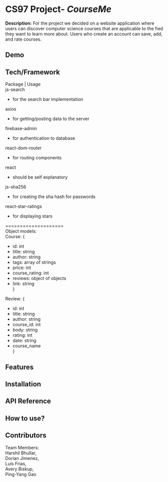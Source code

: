 # CS97 Project- *CourseMe* 
**Description:**
For the project we decided on a website application where users can discover 
computer science courses that are applicable to the fied they want to learn more about. 
Users who create an account can save, add, and rate courses.  

## Demo
## Tech/Framework
Package | Usage  
js-search  
- for the search bar implementation  
  
axios  
- for getting/posting data to the server  
  
firebase-admin  
- for authentication to database  
  
react-dom-router  
- for routing components  
  
react  
- should be self explanatory  

js-sha256  
- for creating the sha hash for passwords  

react-star-ratings  
- for displaying stars  


====================  
Object models:  
Course: {  
- id: int  
- title: string  
- author: string  
- tags: array of strings  
- price: int  
- course\_rating: int  
- reviews: object of objects  
- link: string  
}

Review: {  
- id: int  
- title: string  
- author: string  
- course\_id: int  
- body: string  
- rating: int  
- date: string  
- course\_name  
}

## Features
## Installation
## API Reference
## How to use?
## Contributors
Team Members:  
Harshil Bhullar,  
Dorian Jimenez,  
Luis Frias,  
Avery Biskup,  
Ping-Yang Gao  
